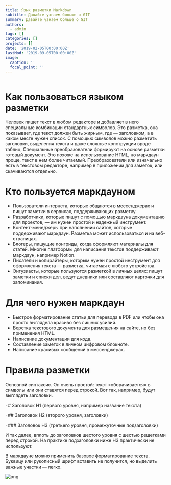 ```yaml
---
title: Язык разметки Markdown
subtitle: Давайте узнаем больше о GIT
summary: Давайте узнаем больше о GIT
authors:
  - admin
tags: []
categories: []
projects: []
date: '2019-02-05T00:00:00Z'
lastMod: '2019-09-05T00:00:00Z'
image:
  caption: ''
  focal_point: ''
---
```


```
```

# Как пользоваться языком разметки

Человек пишет текст в любом редакторе и добавляет в него специальные комбинации стандартных символов. Это разметка, она показывает, где текст должен быть жирным, где — заголовком, а в каком месте нужен список. С помощью символов можно разметить заголовки, выделения текста и даже сложные конструкции вроде таблиц. Специальные преобразователи формируют на основе разметки готовый документ. Это похоже на использование HTML, но маркдаун проще, текст в нем более читаемый. Преобразователи или изначально есть в текстовом редакторе, например в приложении для заметок, или скачиваются отдельно.

# Кто пользуется маркдауном

 - Пользователи интернета, которые общаются в мессенджерах и пишут заметки в сервисах, поддерживающих разметку.
 - Разработчики, которые пишут с помощью маркдауна документацию для проектов, — им нужен простой и надежный инструмент.
 - Контент-менеджеры при наполнении сайтов, которые поддерживают маркдаун. Разметка может использоваться и на веб-страницах.
 - Блогеры, пишущие лонгриды, когда оформляют материалы для статей. Многие платформы для написания текстов поддерживают маркдаун, например Notion.
 - Писатели и копирайтеры, которым нужен простой инструмент для оформления текста — разметка, читаемая с любого устройства.
 - Энтузиасты, которые пользуются разметкой в личных целях: пишут заметки и списки дел, ведут дневники или составляют карточки для запоминания.

# Для чего нужен маркдаун

 - Быстрое форматирование статьи для перевода в PDF или чтобы она просто выглядела красиво без лишних усилий.
 - Верстка текстового документа для размещения на сайте, но без применения HTML.
 - Написание документации для кода.
 - Составление заметок в личном цифровом блокноте.
 - Написание красивых сообщений в мессенджерах.

# Правила разметки 

Основной синтаксис. Он очень простой: текст «оборачивается» в символы или они ставятся перед строкой. Вот так, например, будут выглядеть заголовки.

· # Заголовок H1 (первого уровня, например название текста)

· ## Заголовок H2 (второго уровня, заголовки)

· ### Заголовок H3 (третьего уровня, промежуточные подзаголовки)

И так далее, вплоть до заголовков шестого уровня с шестью решетками перед строкой. На практике подзаголовки ниже H3 практически не используют.

В маркдауне можно применить базовое форматирование текста. Буквицу или рукописный шрифт вставить не получится, но выделить важные участки — легко.

![png](./index_1_0.png)

```









